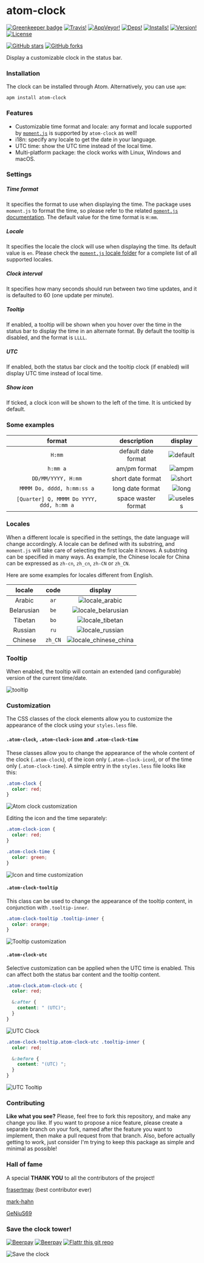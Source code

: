 # atom-clock

[![Greenkeeper badge](https://badges.greenkeeper.io/AHAMED750/atom-clock.svg)](https://greenkeeper.io/)
[![Travis!](https://img.shields.io/travis/b3by/atom-clock.svg?style=flat-square)](https://travis-ci.org/b3by/atom-clock)
[![AppVeyor!](https://img.shields.io/appveyor/ci/b3by/atom-clock.svg?style=flat-square)](https://ci.appveyor.com/project/b3by/atom-clock)
[![Deps!](https://img.shields.io/david/b3by/atom-clock.svg?style=flat-square)](https://david-dm.org/b3by/atom-clock)
[![Installs!](https://img.shields.io/apm/dm/atom-clock.svg?style=flat-square)](https://atom.io/packages/atom-clock)
[![Version!](https://img.shields.io/apm/v/atom-clock.svg?style=flat-square)](https://atom.io/packages/atom-clock)
[![License](https://img.shields.io/apm/l/atom-clock.svg?style=flat-square)](https://github.com/b3by/atom-clock/blob/master/LICENSE.md)

[![GitHub stars](https://img.shields.io/github/stars/b3by/atom-clock.svg?style=social&label=Star)](https://github.com/b3by/atom-clock)
[![GitHub forks](https://img.shields.io/github/forks/b3by/atom-clock.svg?style=social&label=Fork)](https://github.com/b3by/atom-clock)

Display a customizable clock in the status bar.

### Installation
The clock can be installed through Atom. Alternatively, you can use `apm`:

`apm install atom-clock`

### Features
* Customizable time format and locale: any format and locale supported by [`moment.js`](http://momentjs.com/) is supported by `atom-clock` as well!
* i18n: specify any locale to get the date in your language.
* UTC time: show the UTC time instead of the local time.
* Multi-platform package: the clock works with Linux, Windows and macOS.

### Settings

##### Time format
It specifies the format to use when displaying the time. The package uses `moment.js` to format the time, so please refer to the related [`moment.js` documentation](http://momentjs.com/docs/#/displaying/format/). The default value for the time format is `H:mm`.

##### Locale
It specifies the locale the clock will use when displaying the time. Its default value is `en`. Please check the [`moment.js` locale folder](https://github.com/moment/moment/tree/master/locale) for a complete list of all supported locales.

##### Clock interval
It specifies how many seconds should run between two time updates, and it is defaulted to 60 (one update per minute).

##### Tooltip
If enabled, a tooltip will be shown when you hover over the time in the status bar to display the time in an alternate format. By default the tooltip is disabled, and the format is `LLLL`.

##### UTC
If enabled, both the status bar clock and the tooltip clock (if enabled) will display UTC time instead of local time.

##### Show icon
If ticked, a clock icon will be shown to the left of the time. It is unticked by default.

### Some examples

|format|description|display|
|:----:|:---------:|:-----:|
|`H:mm`|default date format|![default](https://user-images.githubusercontent.com/472900/32742495-87ac0a00-c8a1-11e7-82f6-49d551bb18fe.png)|
|`h:mm a`|am/pm format|![ampm](https://user-images.githubusercontent.com/472900/32742528-9d351d58-c8a1-11e7-8495-f98d0077e0f8.png)|
|`DD/MM/YYYY, H:mm`|short date format|![short](https://user-images.githubusercontent.com/472900/32742553-afebf58e-c8a1-11e7-8b13-6538e03b41a8.png)|
|`MMMM Do, dddd, h:mm:ss a`|long date format|![long](https://user-images.githubusercontent.com/472900/32742572-bfa9efe4-c8a1-11e7-8e5f-e1b4b6d20282.png)|
|`[Quarter] Q, MMMM Do YYYY, ddd, h:mm a`|space waster format|![useless](https://user-images.githubusercontent.com/472900/32742583-cca6f9c6-c8a1-11e7-90b7-4c6ba9ea6480.png)|

### Locales
When a different locale is specified in the settings, the date language will change accordingly. A locale can be defined with its substring, and `moment.js` will take care of selecting the first locale it knows. A substring can be specified in many ways. As example, the Chinese locale for China can be expressed as `zh-cn`, `zh_cn`, `zh-CN` or `zh_CN`.

Here are some examples for locales different from English.

| locale | code | display |
|:--------:|:------:|:---------:|
|Arabic|`ar`|![locale_arabic](https://user-images.githubusercontent.com/472900/32742612-e2e2530c-c8a1-11e7-9595-caa0a2c30a60.png)|
|Belarusian|`be`|![locale_belarusian](https://user-images.githubusercontent.com/472900/32742635-f00898a2-c8a1-11e7-92e8-0ab837c743f1.png)|
|Tibetan|`bo`|![locale_tibetan](https://user-images.githubusercontent.com/472900/32742652-fc8bb8d4-c8a1-11e7-912a-54d001f5f705.png)|
|Russian|`ru`|![locale_russian](https://user-images.githubusercontent.com/472900/32742660-07fb6df4-c8a2-11e7-90f8-d6840ccd1e54.png)|
|Chinese|`zh_CN`|![locale_chinese_china](https://user-images.githubusercontent.com/472900/32742676-128a37fa-c8a2-11e7-9479-1e2d8b786111.png)|

### Tooltip
When enabled, the tooltip will contain an extended (and configurable) version of
the current time/date.

![tooltip](https://user-images.githubusercontent.com/472900/32742695-2044dbe8-c8a2-11e7-8dc1-1b5a02133211.png)

### Customization
The CSS classes of the clock elements allow you to customize the appearance of
the clock using your `styles.less` file.

#### `.atom-clock`, `.atom-clock-icon` and `.atom-clock-time`
These classes allow you to change the appearance of the whole content of the
clock (`.atom-clock`), of the icon only (`.atom-clock-icon`), or of the time
only (`.atom-clock-time`). A simple entry in the `styles.less` file looks like
this:

```scss
.atom-clock {
  color: red;
}
```

![Atom clock customization](https://user-images.githubusercontent.com/472900/32742726-36e56e9e-c8a2-11e7-977e-f7fe45cb3b88.gif)

Editing the icon and the time separately:

```scss
.atom-clock-icon {
  color: red;
}

.atom-clock-time {
  color: green;
}
```

![Icon and time customization](https://user-images.githubusercontent.com/472900/32742784-4c76377a-c8a2-11e7-8ba0-a53ff1fd4fd4.gif)

#### `.atom-clock-tooltip`
This class can be used to change the appearance of the tooltip content, in
conjunction with `.tooltip-inner`.

```scss
.atom-clock-tooltip .tooltip-inner {
  color: orange;
}
```

![Tooltip customization](https://user-images.githubusercontent.com/472900/32742810-61a27276-c8a2-11e7-99ed-d202f657c538.gif)

#### `.atom-clock-utc`
Selective customization can be applied when the UTC time is enabled. This can
affect both the status bar content and the tooltip content.

```scss
.atom-clock.atom-clock-utc {
  color: red;

  &:after {
    content: " (UTC)";
  }
}
```

![UTC Clock](https://user-images.githubusercontent.com/472900/32742843-7daea0f2-c8a2-11e7-86a1-614b0d3e147e.gif)

```scss
.atom-clock-tooltip.atom-clock-utc .tooltip-inner {
  color: red;

  &:before {
    content: "(UTC) ";
  }
}
```

![UTC Tooltip](https://user-images.githubusercontent.com/472900/32742862-90b47000-c8a2-11e7-8be4-a4464e00d1e1.gif)

### Contributing
**Like what you see?** Please, feel free to fork this repository, and make any change you like. If you
want to propose a nice feature, please create a separate branch on your fork,
named after the feature you want to implement, then make a pull request from that
branch. Also, before actually getting to work, just consider I'm trying to keep
this package as simple and minimal as possible!

### Hall of fame
A special **THANK YOU** to all the contributors of the project!

[frasertmay](https://github.com/frasertmay) (best contributor ever)

[mark-hahn](https://github.com/mark-hahn)

[GeNiuS69](https://github.com/GeNiuS69)

### Save the clock tower!
[![Beerpay](https://beerpay.io/b3by/atom-clock/badge.svg?style=flat-square)](https://beerpay.io/b3by/atom-clock)
[![Beerpay](https://beerpay.io/b3by/atom-clock/make-wish.svg?style=flat-square)](https://beerpay.io/b3by/atom-clock?focus=wish)
[![Flattr this git repo](http://api.flattr.com/button/flattr-badge-large.png)](https://flattr.com/submit/auto?user_id=b3by&url=https://github.com/b3by/atom-clock&title=atom-clock&language=&tags=github&category=software)

![Save the clock](https://user-images.githubusercontent.com/472900/32742888-a4bcfdb0-c8a2-11e7-8198-f993b5c778bc.jpg)
